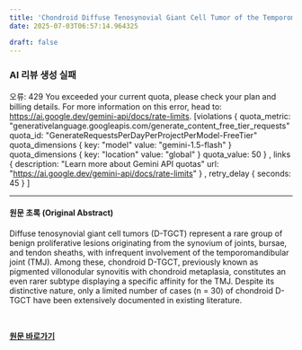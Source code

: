 ```yaml
---
title: 'Chondroid Diffuse Tenosynovial Giant Cell Tumor of the Temporomandibular Joint: A Case of a Rare Maxillofacial Tumor With Unique Pathophysiology and Therapeutic Considerations'
date: 2025-07-03T06:57:14.964325

draft: false
---
```


### AI 리뷰 생성 실패
오류: 429 You exceeded your current quota, please check your plan and billing details. For more information on this error, head to: https://ai.google.dev/gemini-api/docs/rate-limits. [violations {
  quota_metric: "generativelanguage.googleapis.com/generate_content_free_tier_requests"
  quota_id: "GenerateRequestsPerDayPerProjectPerModel-FreeTier"
  quota_dimensions {
    key: "model"
    value: "gemini-1.5-flash"
  }
  quota_dimensions {
    key: "location"
    value: "global"
  }
  quota_value: 50
}
, links {
  description: "Learn more about Gemini API quotas"
  url: "https://ai.google.dev/gemini-api/docs/rate-limits"
}
, retry_delay {
  seconds: 45
}
]

---

#### 원문 초록 (Original Abstract)
Diffuse tenosynovial giant cell tumors (D-TGCT) represent a rare group of benign proliferative lesions originating from the synovium of joints, bursae, and tendon sheaths, with infrequent involvement of the temporomandibular joint (TMJ). Among these, chondroid D-TGCT, previously known as pigmented villonodular synovitis with chondroid metaplasia, constitutes an even rarer subtype displaying a specific affinity for the TMJ. Despite its distinctive nature, only a limited number of cases (n = 30) of chondroid D-TGCT have been extensively documented in existing literature.

<br>

**[원문 바로가기](https://www.joms.org/article/S0278-2391(25)00324-6/fulltext?rss=yes)**
